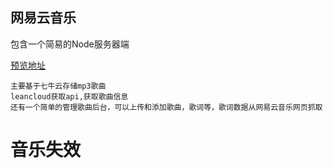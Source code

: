## 网易云音乐
包含一个简易的Node服务器端

[预览地址](https://q1019736727.github.io/163Music/src/)

```
主要基于七牛云存储mp3歌曲
leancloud获取api,获取歌曲信息
还有一个简单的管理歌曲后台，可以上传和添加歌曲，歌词等，歌词数据从网易云音乐网页抓取
```
# 音乐失效
